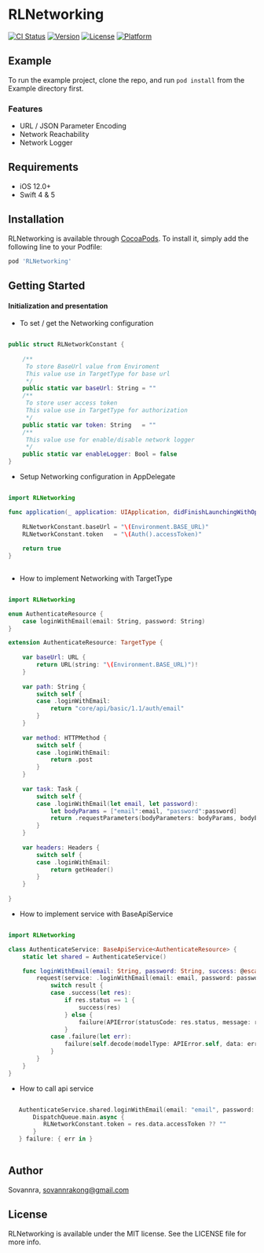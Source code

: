 # RLNetworking

[![CI Status](https://img.shields.io/travis/Sovannra/RLNetworking.svg?style=flat)](https://travis-ci.org/Sovannra/RLNetworking)
[![Version](https://img.shields.io/cocoapods/v/RLNetworking.svg?style=flat)](https://cocoapods.org/pods/RLNetworking)
[![License](https://img.shields.io/cocoapods/l/RLNetworking.svg?style=flat)](https://cocoapods.org/pods/RLNetworking)
[![Platform](https://img.shields.io/cocoapods/p/RLNetworking.svg?style=flat)](https://cocoapods.org/pods/RLNetworking)

## Example

To run the example project, clone the repo, and run `pod install` from the Example directory first.

### Features
* URL / JSON Parameter Encoding
* Network Reachability
* Network Logger

## Requirements
* iOS 12.0+
* Swift 4 & 5

## Installation

RLNetworking is available through [CocoaPods](https://cocoapods.org). To install
it, simply add the following line to your Podfile:

```ruby
pod 'RLNetworking'
```
## Getting Started
#### Initialization and presentation

* To set / get the Networking configuration

```swift

public struct RLNetworkConstant {
    
    /**
     To store BaseUrl value from Enviroment
     This value use in TargetType for base url
     */
    public static var baseUrl: String = ""
    /**
     To store user access token
     This value use in TargetType for authorization
     */
    public static var token: String   = ""
    /**
     This value use for enable/disable network logger
     */
    public static var enableLogger: Bool = false
}

```
* Setup Networking configuration in AppDelegate

```swift

import RLNetworking

func application(_ application: UIApplication, didFinishLaunchingWithOptions launchOptions: [UIApplicationLaunchOptionsKey: Any]?) -> Bool {
        
    RLNetworkConstant.baseUrl = "\(Environment.BASE_URL)"
    RLNetworkConstant.token   = "\(Auth().accessToken)"
        
    return true
}
    
```
* How to implement Networking with TargetType

```swift

import RLNetworking

enum AuthenticateResource {
    case loginWithEmail(email: String, password: String)
}

extension AuthenticateResource: TargetType {
    
    var baseUrl: URL {
        return URL(string: "\(Environment.BASE_URL)")!
    }
    
    var path: String {
        switch self {
        case .loginWithEmail:
            return "core/api/basic/1.1/auth/email"
        }
    }
    
    var method: HTTPMethod {
        switch self {
        case .loginWithEmail:
            return .post
        }
    }
    
    var task: Task {
        switch self {
        case .loginWithEmail(let email, let password):
            let bodyParams = ["email":email, "password":password]
            return .requestParameters(bodyParameters: bodyParams, bodyEncoding: .jsonEncoding, urlParameters: nil)
        }
    }
    
    var headers: Headers {
        switch self {
        case .loginWithEmail:
            return getHeader()
        }
    }
    
}

```
* How to implement service with BaseApiService

```swift

import RLNetworking

class AuthenticateService: BaseApiService<AuthenticateResource> {
    static let shared = AuthenticateService()

    func loginWithEmail(email: String, password: String, success: @escaping(LoginModel) -> Void, failure: @escaping(APIError?) -> Void) {
        request(service: .loginWithEmail(email: email, password: password), model: LoginModel.self) { result in
            switch result {
            case .success(let res):
                if res.status == 1 {
                    success(res)
                } else {
                    failure(APIError(statusCode: res.status, message: res.message))
                }
            case .failure(let err):
                failure(self.decode(modelType: APIError.self, data: err))
            }
        }
    }
}

```
* How to call api service 

```swift

   AuthenticateService.shared.loginWithEmail(email: "email", password: "******") { res in
       DispatchQueue.main.async {
          RLNetworkConstant.token = res.data.accessToken ?? ""
       }
   } failure: { err in }
        
```

## Author

Sovannra, sovannrakong@gmail.com

## License

RLNetworking is available under the MIT license. See the LICENSE file for more info.
